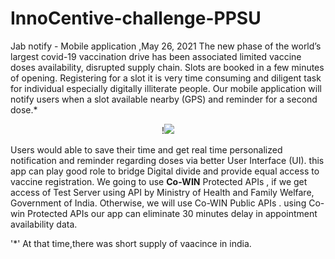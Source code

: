 # InnoCentive-challenge-PPSU  
Jab notify  - Mobile application ,May 26, 2021
The new phase of the world’s largest covid-19 vaccination drive has been associated limited vaccine doses availability, disrupted supply chain. Slots are booked in a few minutes of opening. Registering for a slot it is very time consuming and diligent task for individual especially digitally illiterate people. Our mobile application will notify users when a slot available nearby (GPS) and reminder for a second dose.*


<p align="center">!<img src="https://user-images.githubusercontent.com/54111873/185791585-0766f1c9-0f97-4ba4-b95d-433dc5cb77f6.png"></p>




Users would able to save their time and get real time personalized notification and reminder regarding doses via better User Interface (UI). this app can play good role to bridge Digital divide and provide equal access to vaccine registration.
We going to use **Co-WIN** Protected APIs , if we get access of Test Server using API by Ministry of Health and Family Welfare, Government of India. Otherwise, we will use Co-WIN Public APIs . using Co-win Protected APIs our app can eliminate 30 minutes delay in appointment availability data.




'*' At that time,there was short supply of vaacince in india. 


